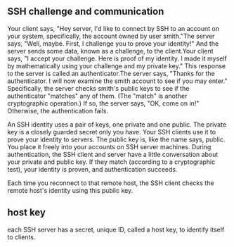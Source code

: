 ## SSH challenge and communication

Your client says, "Hey server, I'd like to connect by SSH to an account on your system, specifically, the account owned by user smith."The server says, "Well, maybe. First, I challenge you to prove your identity!" And the server sends some data, known as a challenge, to the client.Your client says, "I accept your challenge. Here is proof of my identity. I made it myself by mathematically using your challenge and my private key." This response to the server is called an authenticator.The server says, "Thanks for the authenticator. I will now examine the smith account to see if you may enter." Specifically, the server checks smith's public keys to see if the authenticator "matches" any of them. (The "match" is another cryptographic operation.) If so, the server says, "OK, come on in!" Otherwise, the authentication fails.

An SSH identity uses a pair of keys, one private and one public. The private key is a closely guarded secret only you have. Your SSH clients use it to prove your identity to servers. The public key is, like the name says, public. You place it freely into your accounts on SSH server machines. During authentication, the SSH client and server have a little conversation about your private and public key. If they match (according to a cryptographic test), your identity is proven, and authentication succeeds.

Each time you reconnect to that remote host, the SSH client checks the remote host's identity using this public key.

## host key

each SSH server has a secret, unique ID, called a host key, to identify itself to clients.

